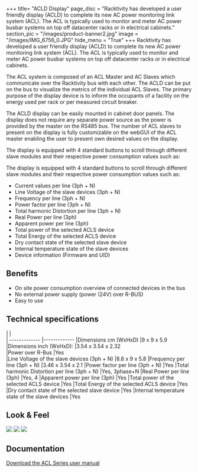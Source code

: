 +++
title= "ACLD Display"
page_disc = "Racktivity has developed a user friendly display (ACLD) to complete its new AC power monitoring link system (ACL). The ACL is typically used to monitor and meter AC power busbar systems on top off datacenter racks or in electrical cabinets."
section_pic = "/images/product-banner2.jpg"
image = "/images/IMG_6756_0.JPG"
hide_menu = "True"
+++
Racktivity has developed a user friendly display (ACLD) to complete its new AC power monitoring link system (ACL). The ACL is typically used to monitor and meter AC power busbar systems on top off datacenter racks or in electrical cabinets.

The ACL system is composed of an ACL Master and AC Slaves which communicate over the Racktivity bus with each other. The ACLD can be put on the bus to visualize the metrics of the individual ACL Slaves. The primary purpose of the display device is to inform the occupants of a facility on the energy used per rack or per measured circuit breaker.

The ACLD display can be easily mounted in cabinet door panels. The display does not require any separate power source as the power is provided by the master on the RS485 bus. The number of ACL slaves to present on the display is fully customizable on the webGUI of the ACL master enabling the user to present own desired values on the display.

The display is equipped with 4 standard buttons to scroll through different slave modules and their respective power consumption values such as:



The display is equipped with 4 standard buttons to scroll through different slave modules and their respective power consumption values such as:

-   Current values per line (3ph + N)
-   Line Voltage of the slave devices (3ph + N)
-   Frequency per line (3ph + N)
-   Power factor per line (3ph + N)
-   Total harmonic Distortion per line (3ph + N)
-   Real Power per line (3ph)
-   Apparent power per line (3ph)
-   Total power of the selected ACLS device
-   Total Energy of the selected ACLS device
-   Dry contact state of the selected slave device
-   Internal temperature state of the slave devices
-   Device information (Firmware and UID)



Benefits
--------

-   On site power consumption overview of connected devices in the bus
-   No external power supply (power (24V) over R-BUS)
-   Easy to use

Technical specifications
------------------------

|                                                       |              
| -------------                                         |-------------
|Dimensions cm (WxHxD)                                  |9 x 9 x 5.9
|Dimensions inch (WxHxD):                               |3.54 x 3.54 x 2.32   
|Power over R-Bus                                       |Yes     
|Line Voltage of the slave devices (3ph + N)	        |8.8 x 9 x 5.8
|Frequency per line (3ph + N)	                        |3.46 x 3.54 x 2.1
|Power factor per line (3ph + N)	                    |Yes
|Total harmonic Distortion per line (3ph + N)	        |Yes, 3phase+N
|Real Power per line (3ph)	                            |Yes, 4
|Apparent power per line (3ph)	                        |Yes
|Total power of the selected ACLS device	            |Yes
|Total Energy of the selected ACLS device               |Yes
|Dry contact state of the selected slave device	        |Yes
|Internal temperature state of the slave devices	    |Yes



Look & Feel
-----------

<a href="/images/IMG_6756_0.JPG" class="fancybox link">![](/images/IMG_6756_0.JPG)</a>
<a href="/images/IMG_9174.jpg" class="fancybox link">![](/images/IMG_9174.jpg)</a>
<a href="/images/IMG_9169.jpg" class="fancybox link">![](/images/IMG_9169.jpg)</a>


Documentation
-------------

[Download the ACL Series user manual](/pdf/racktivity_acl_series_user_manual.pdf")
